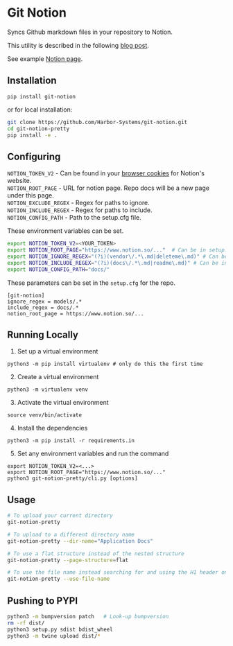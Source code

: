 Git Notion
==========

Syncs Github markdown files in your repository to Notion.

This utility is described in the following [blog post](https://www.swiftlane.com/blog/syncing-docs-from-code-repositories-to-notion/).

See example [Notion page](https://www.notion.so/git_notion-195c08d3d14140eb9a35ac00f9a0f078).

## Installation
```
pip install git-notion
```

or for local installation:

```bash
git clone https://github.com/Harbor-Systems/git-notion.git
cd git-notion-pretty
pip install -e .
```

## Configuring

`NOTION_TOKEN_V2` - Can be found in your [browser cookies](https://www.redgregory.com/notion/2020/6/15/9zuzav95gwzwewdu1dspweqbv481s5) for Notion's website.<br>
`NOTION_ROOT_PAGE` - URL for notion page. Repo docs will be a new page under this page.<br>
`NOTION_EXCLUDE_REGEX` - Regex for paths to ignore.<br>
`NOTION_INCLUDE_REGEX` - Regex for paths to include.<br>
`NOTION_CONFIG_PATH` - Path to the setup.cfg file.<br>

These environment variables can be set.
```bash
export NOTION_TOKEN_V2=<YOUR_TOKEN>
export NOTION_ROOT_PAGE="https://www.notion.so/..."  # Can be in setup.cfg as well
export NOTION_IGNORE_REGEX="(?i)(vendor\/.*\.md|deleteme\.md)" # Can be in setup.cfg as well
export NOTION_INCLUDE_REGEX="(?i)(docs\/.*\.md|readme\.md)" # Can be in setup.cfg as well
export NOTION_CONFIG_PATH="docs/"
```

These parameters can be set in the `setup.cfg` for the repo.
```
[git-notion]
ignore_regex = models/.*
include_regex = docs/.*
notion_root_page = https://www.notion.so/...
```

## Running Locally

1. Set up a virtual environment
```shell
python3 -m pip install virtualenv # only do this the first time
```
2. Create a virtual environment
```shell
python3 -m virtualenv venv
```
3. Activate the virtual environment
```shell
source venv/bin/activate
```
4. Install the dependencies
```shell
python3 -m pip install -r requirements.in
```
5. Set any environment variables and run the command
```shell
export NOTION_TOKEN_V2=<...>
export NOTION_ROOT_PAGE="https://www.notion.so/..."
python3 git-notion-pretty/cli.py [options]
```

## Usage

```bash
# To upload your current directory
git-notion-pretty

# To upload to a different directory name
git-notion-pretty --dir-name="Application Docs"

# To use a flat structure instead of the nested structure
git-notion-pretty --page-structure=flat

# To use the file name instead searching for and using the H1 header on the first line
git-notion-pretty --use-file-name
```

## Pushing to PYPI

```bash
python3 -m bumpversion patch   # Look-up bumpversion
rm -rf dist/
python3 setup.py sdist bdist_wheel
python3 -m twine upload dist/*
```

